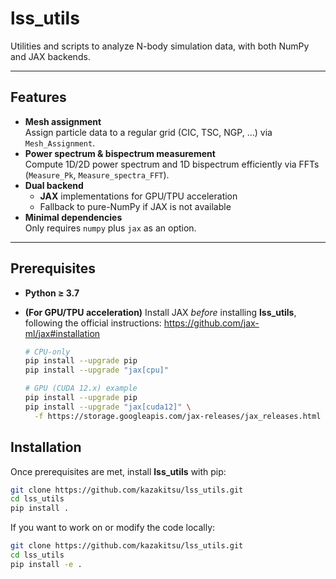 # lss_utils

Utilities and scripts to analyze N-body simulation data, with both NumPy and JAX backends.

---

## Features

- **Mesh assignment**  
  Assign particle data to a regular grid (CIC, TSC, NGP, …) via `Mesh_Assignment`.
- **Power spectrum & bispectrum measurement**  
  Compute 1D/2D power spectrum and 1D bispectrum efficiently via FFTs (`Measure_Pk`, `Measure_spectra_FFT`).
- **Dual backend**  
  - **JAX** implementations for GPU/TPU acceleration  
  - Fallback to pure-NumPy if JAX is not available
- **Minimal dependencies**  
  Only requires `numpy` plus `jax` as an option.

---

## Prerequisites

- **Python ≥ 3.7**
- **(For GPU/TPU acceleration)** Install JAX _before_ installing **lss_utils**, following the official instructions: https://github.com/jax-ml/jax#installation

  ```bash
  # CPU-only
  pip install --upgrade pip
  pip install --upgrade "jax[cpu]"

  # GPU (CUDA 12.x) example
  pip install --upgrade pip
  pip install --upgrade "jax[cuda12]" \
    -f https://storage.googleapis.com/jax-releases/jax_releases.html


## Installation

Once prerequisites are met, install **lss_utils** with pip:

```bash
git clone https://github.com/kazakitsu/lss_utils.git
cd lss_utils
pip install .
```

If you want to work on or modify the code locally:
```bash
git clone https://github.com/kazakitsu/lss_utils.git
cd lss_utils
pip install -e .
```